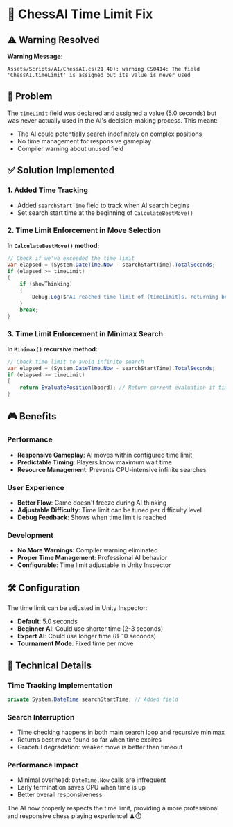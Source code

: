 # 🔧 ChessAI Time Limit Fix

## ⚠️ Warning Resolved

**Warning Message:**
```
Assets/Scripts/AI/ChessAI.cs(21,40): warning CS0414: The field 'ChessAI.timeLimit' is assigned but its value is never used
```

## 🎯 Problem

The `timeLimit` field was declared and assigned a value (5.0 seconds) but was never actually used in the AI's decision-making process. This meant:

- The AI could potentially search indefinitely on complex positions
- No time management for responsive gameplay
- Compiler warning about unused field

## ✅ Solution Implemented

### 1. Added Time Tracking
- Added `searchStartTime` field to track when AI search begins
- Set search start time at the beginning of `CalculateBestMove()`

### 2. Time Limit Enforcement in Move Selection
**In `CalculateBestMove()` method:**
```csharp
// Check if we've exceeded the time limit
var elapsed = (System.DateTime.Now - searchStartTime).TotalSeconds;
if (elapsed >= timeLimit)
{
    if (showThinking)
    {
        Debug.Log($"AI reached time limit of {timeLimit}s, returning best move found so far");
    }
    break;
}
```

### 3. Time Limit Enforcement in Minimax Search
**In `Minimax()` recursive method:**
```csharp
// Check time limit to avoid infinite search
var elapsed = (System.DateTime.Now - searchStartTime).TotalSeconds;
if (elapsed >= timeLimit)
{
    return EvaluatePosition(board); // Return current evaluation if time limit reached
}
```

## 🎮 Benefits

### Performance
- **Responsive Gameplay**: AI moves within configured time limit
- **Predictable Timing**: Players know maximum wait time
- **Resource Management**: Prevents CPU-intensive infinite searches

### User Experience
- **Better Flow**: Game doesn't freeze during AI thinking
- **Adjustable Difficulty**: Time limit can be tuned per difficulty level
- **Debug Feedback**: Shows when time limit is reached

### Development
- **No More Warnings**: Compiler warning eliminated
- **Proper Time Management**: Professional AI behavior
- **Configurable**: Time limit adjustable in Unity Inspector

## 🛠️ Configuration

The time limit can be adjusted in Unity Inspector:

- **Default**: 5.0 seconds
- **Beginner AI**: Could use shorter time (2-3 seconds)
- **Expert AI**: Could use longer time (8-10 seconds)
- **Tournament Mode**: Fixed time per move

## 🎯 Technical Details

### Time Tracking Implementation
```csharp
private System.DateTime searchStartTime; // Added field
```

### Search Interruption
- Time checking happens in both main search loop and recursive minimax
- Returns best move found so far when time expires
- Graceful degradation: weaker move is better than timeout

### Performance Impact
- Minimal overhead: `DateTime.Now` calls are infrequent
- Early termination saves CPU when time is up
- Better overall responsiveness

The AI now properly respects the time limit, providing a more professional and responsive chess playing experience! ♟️⏱️
